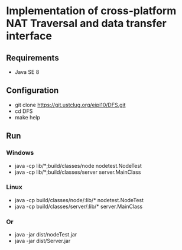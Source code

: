 # Implementation of cross-platform NAT Traversal and data transfer interface  

## Requirements
- Java SE 8

## Configuration
- git clone https://git.ustclug.org/eipi10/DFS.git
- cd DFS
- make help

## Run
### Windows
- java -cp lib/*;build/classes/node nodetest.NodeTest
- java -cp lib/*;build/classes/server server.MainClass

### Linux
- java -cp build/classes/node/:lib/* nodetest.NodeTest
- java -cp build/classes/server/:lib/* server.MainClass

### Or
- java -jar dist/nodeTest.jar
- java -jar dist/Server.jar